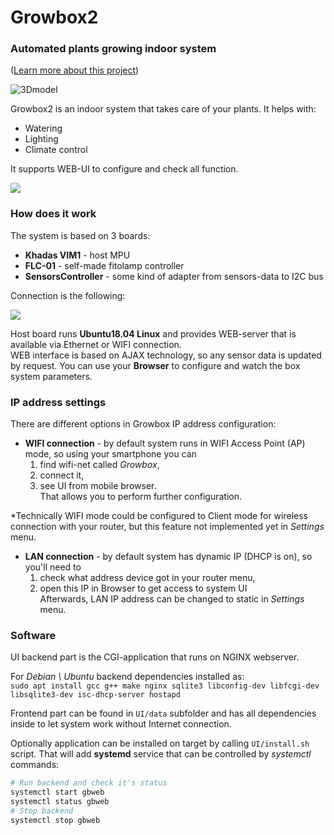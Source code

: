 # Growbox2
### Automated plants growing indoor system

([Learn more about this project](https://habr.com/ru/post/521414/))

![3Dmodel](https://hsto.org/webt/d5/gz/t8/d5gzt84uaz5kt1utfpehtzbn31q.gif)

Growbox2 is an indoor system that takes care of your plants. It helps with:

* Watering
* Lighting
* Climate control

It supports WEB-UI to configure and check all function.

![](https://hsto.org/webt/ln/6h/32/ln6h322xymy-xibcup8ywngpuoe.gif)

### How does it work

The system is based on 3 boards: 

* __Khadas VIM1__ - host MPU
* __FLC-01__ - self-made fitolamp controller
* __SensorsController__ - some kind of adapter from sensors-data to I2C bus 

Connection is the following:  

![](https://hsto.org/r/w1560/webt/9x/np/w6/9xnpw6grm87cg6pladlyx3_4asm.jpeg)


Host board runs __Ubuntu18.04 Linux__ and provides WEB-server that is available via Ethernet or WIFI connection.  
WEB interface is based on AJAX technology, so any sensor data is updated by request. You can use your __Browser__ to configure and watch the box system parameters. 

### IP address settings

There are different options in Growbox IP address configuration:

* __WIFI connection__ - by default system runs in WIFI Access Point (AP) mode, so using your smartphone you can
  1. find wifi-net called _Growbox_, 
  2. connect it, 
  3. see UI from mobile browser.  
That allows you to perform further configuration. 

*Technically WIFI mode could be configured to Client mode for wireless connection with your router, but this feature not implemented yet in _Settings_ menu.

* __LAN connection__ - by default system has dynamic IP (DHCP is on), so you'll need to
  1. check what address device got in your router menu,
  2. open this IP in Browser to get access to system UI   
Afterwards, LAN IP address can be changed to static in _Settings_ menu.


### Software

UI backend part is the CGI-application that runs on NGINX webserver.  

For _Debian \ Ubuntu_ backend dependencies installed as:  
`sudo apt install gcc g++ make nginx sqlite3 libconfig-dev libfcgi-dev libsqlite3-dev isc-dhcp-server hostapd`


Frontend part can be found in `UI/data` subfolder and has all dependencies inside to let system work without Internet connection.

Optionally application can be installed on target by calling `UI/install.sh` script. That will add __systemd__ service that can be controlled by _systemctl_ commands:

``` sh
# Run backend and check it's status
systemctl start gbweb
systemctl status gbweb
# Stop backend
systemctl stop gbweb
```



